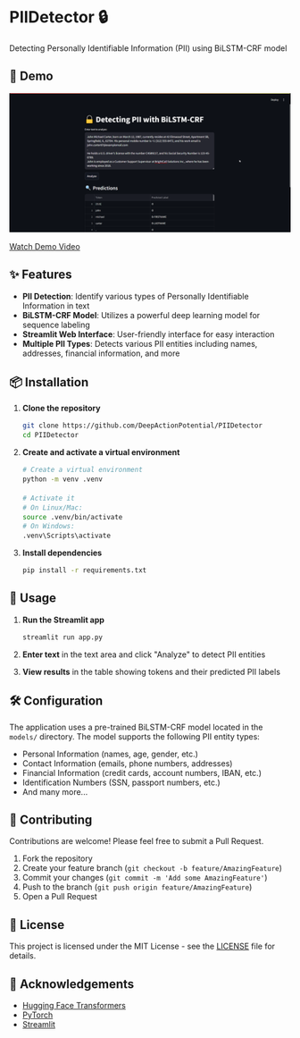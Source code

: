# PIIDetector 🔒
Detecting Personally Identifiable Information (PII) using BiLSTM-CRF model

## 🚀 Demo

![Demo Screenshot](./demo/demo.png)

[Watch Demo Video](./demo/demo.mp4)

## ✨ Features

- **PII Detection**: Identify various types of Personally Identifiable Information in text
- **BiLSTM-CRF Model**: Utilizes a powerful deep learning model for sequence labeling
- **Streamlit Web Interface**: User-friendly interface for easy interaction
- **Multiple PII Types**: Detects various PII entities including names, addresses, financial information, and more

## 📦 Installation

1. **Clone the repository**
   ```bash
   git clone https://github.com/DeepActionPotential/PIIDetector
   cd PIIDetector
   ```

2. **Create and activate a virtual environment**
   ```bash
   # Create a virtual environment
   python -m venv .venv
   
   # Activate it
   # On Linux/Mac:
   source .venv/bin/activate
   # On Windows:
   .venv\Scripts\activate
   ```

3. **Install dependencies**
   ```bash
   pip install -r requirements.txt
   ```

## 🚀 Usage

1. **Run the Streamlit app**
   ```bash
   streamlit run app.py
   ```

2. **Enter text** in the text area and click "Analyze" to detect PII entities

3. **View results** in the table showing tokens and their predicted PII labels

## 🛠 Configuration

The application uses a pre-trained BiLSTM-CRF model located in the `models/` directory. The model supports the following PII entity types:

- Personal Information (names, age, gender, etc.)
- Contact Information (emails, phone numbers, addresses)
- Financial Information (credit cards, account numbers, IBAN, etc.)
- Identification Numbers (SSN, passport numbers, etc.)
- And many more...

## 🤝 Contributing

Contributions are welcome! Please feel free to submit a Pull Request.

1. Fork the repository
2. Create your feature branch (`git checkout -b feature/AmazingFeature`)
3. Commit your changes (`git commit -m 'Add some AmazingFeature'`)
4. Push to the branch (`git push origin feature/AmazingFeature`)
5. Open a Pull Request

## 📄 License

This project is licensed under the MIT License - see the [LICENSE](LICENSE) file for details.

## 🙏 Acknowledgements

- [Hugging Face Transformers](https://huggingface.co/transformers/)
- [PyTorch](https://pytorch.org/)
- [Streamlit](https://streamlit.io/)
